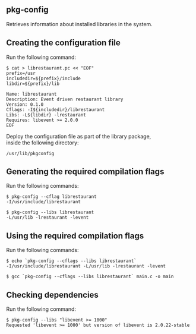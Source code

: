 pkg-config
----------
Retrieves information about installed libraries in the system.

Creating the configuration file
-------------------------------
Run the following command:

    $ cat > librestaurant.pc << "EOF"
    prefix=/usr
    includedir=${prefix}/include
    libdir=${prefix}/lib

    Name: librestaurant
    Description: Event driven restaurant library
    Version: 0.1.0
    Cflags: -I${includedir}/librestaurant
    Libs: -L${libdir} -lrestaurant
    Requires: libevent >= 2.0.0
    EOF

Deploy the configuration file as part of the library package,  
inside the following directory:

    /usr/lib/pkgconfig

Generating the required compilation flags
-----------------------------------------
Run the following commands:

    $ pkg-config --cflag librestaurant
    -I/usr/include/librestaurant

    $ pkg-config --libs librestaurant
    -L/usr/lib -lrestaurant -levent

Using the required compilation flags
------------------------------------
Run the following commands:

    $ echo `pkg-config --cflags --libs librestaurant`
    -I/usr/include/librestaurant -L/usr/lib -lrestaurant -levent

    $ gcc `pkg-config --cflags --libs librestaurant` main.c -o main

Checking dependencies
---------------------
Run the following command:

    $ pkg-config --libs "libevent >= 1000"
    Requested 'libevent >= 1000' but version of libevent is 2.0.22-stable
